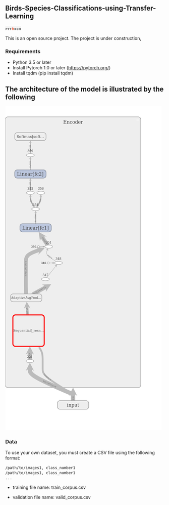 ## Birds-Species-Classifications-using-Transfer-Learning
<img src="image/pytorch.jpeg" width="10%">

This is an open source project. The project is under construction,

### Requirements
- Python 3.5 or later
- Install Pytorch 1.0 or later (https://pytorch.org/)
- Install tqdm   (pip install tqdm)

## The architecture of the model is illustrated by the following
<img src="image/model.png">

### Data
To use your own dataset, you must create a CSV file using the following format:
```
/path/to/images1, class_number1
/path/to/images1, class_number1
...
```
- training file name: train_corpus.csv

- validation file name: valid_corpus.csv
